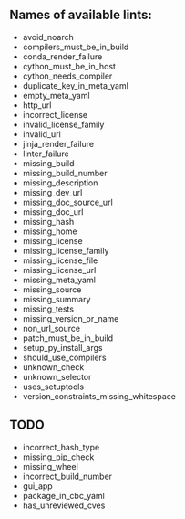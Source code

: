 ## Names of available lints:

- avoid_noarch
- compilers_must_be_in_build
- conda_render_failure
- cython_must_be_in_host
- cython_needs_compiler
- duplicate_key_in_meta_yaml
- empty_meta_yaml
- http_url
- incorrect_license
- invalid_license_family
- invalid_url
- jinja_render_failure
- linter_failure
- missing_build
- missing_build_number
- missing_description
- missing_dev_url
- missing_doc_source_url
- missing_doc_url
- missing_hash
- missing_home
- missing_license
- missing_license_family
- missing_license_file
- missing_license_url
- missing_meta_yaml
- missing_source
- missing_summary
- missing_tests
- missing_version_or_name
- non_url_source
- patch_must_be_in_build
- setup_py_install_args
- should_use_compilers
- unknown_check
- unknown_selector
- uses_setuptools
- version_constraints_missing_whitespace


## TODO

- incorrect_hash_type
- missing_pip_check
- missing_wheel
- incorrect_build_number
- gui_app
- package_in_cbc_yaml
- has_unreviewed_cves